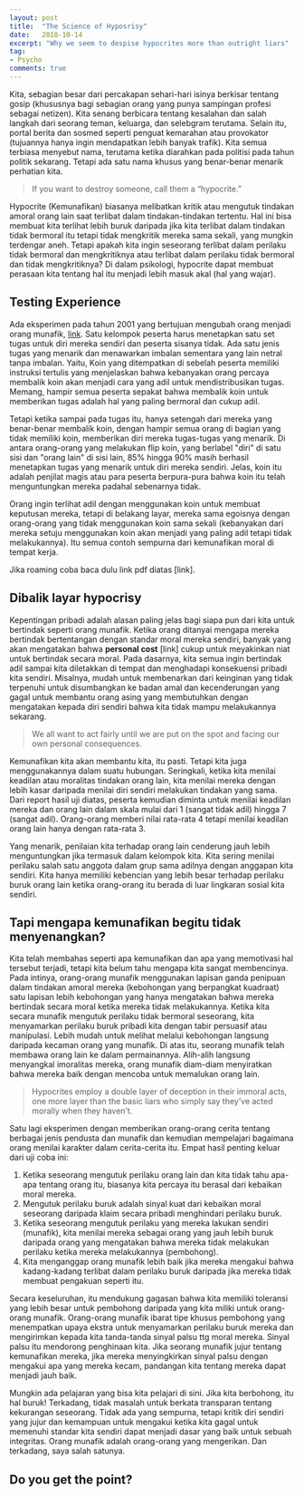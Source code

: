 ```yaml
---
layout: post
title:  "The Science of Hyposrisy"
date:   2018-10-14
excerpt: "Why we seem to despise hypocrites more than outright liars"
tag:
- Psycho
comments: true
---
```


Kita, sebagian besar dari percakapan sehari-hari isinya berkisar tentang gosip (khususnya bagi sebagian orang yang punya sampingan profesi sebagai netizen). Kita senang berbicara tentang kesalahan dan salah langkah dari seorang teman, keluarga, dan selebgram terutama. Selain itu, portal berita dan sosmed seperti penguat kemarahan atau provokator (tujuannya hanya ingin mendapatkan lebih banyak trafik). Kita semua terbiasa menyebut nama, terutama ketika diarahkan pada politisi pada tahun politik sekarang. Tetapi ada satu nama khusus yang benar-benar menarik perhatian kita.

> If you want to destroy someone, call them a “hypocrite.”

Hypocrite (Kemunafikan) biasanya melibatkan kritik atau mengutuk tindakan amoral orang lain saat terlibat dalam tindakan-tindakan tertentu. Hal ini bisa membuat kita terlihat lebih buruk daripada jika kita terlibat dalam tindakan tidak bermoral itu tetapi tidak mengkritik mereka sama sekali, yang mungkin terdengar aneh. Tetapi apakah kita ingin seseorang terlibat dalam perilaku tidak bermoral dan mengkritiknya atau terlibat dalam perilaku tidak bermoral dan tidak mengkritiknya? Di dalam psikologi, hypocrite dapat membuat perasaan kita tentang hal itu menjadi lebih masuk akal (hal yang wajar).

## Testing Experience

Ada eksperimen pada tahun 2001 yang bertujuan mengubah orang menjadi orang munafik, [link](https://pdfs.semanticscholar.org/7c3c/96669d99d752e7c26ce45aaadf3bfde74051.pdf). Satu kelompok peserta harus menetapkan satu set tugas untuk diri mereka sendiri dan peserta sisanya tidak. Ada satu jenis tugas yang menarik dan menawarkan imbalan sementara yang lain netral tanpa imbalan. Yaitu, Koin yang ditempatkan di sebelah peserta memiliki instruksi tertulis yang menjelaskan bahwa kebanyakan orang percaya membalik koin akan menjadi cara yang adil untuk mendistribusikan tugas. Memang, hampir semua peserta sepakat bahwa membalik koin untuk memberikan tugas adalah hal yang paling bermoral dan cukup adil.

Tetapi ketika sampai pada tugas itu, hanya setengah dari mereka yang benar-benar membalik koin, dengan hampir semua orang di bagian yang tidak memiliki koin, memberikan diri mereka tugas-tugas yang menarik. Di antara orang-orang yang melakukan flip koin, yang berlabel "diri" di satu sisi dan "orang lain" di sisi lain, 85% hingga 90% masih berhasil menetapkan tugas yang menarik untuk diri mereka sendiri. Jelas, koin itu adalah penjilat magis atau para peserta berpura-pura bahwa koin itu telah menguntungkan mereka padahal sebenarnya tidak.

Orang ingin terlihat adil dengan menggunakan koin untuk membuat keputusan mereka, tetapi di belakang layar, mereka sama egoisnya dengan orang-orang yang tidak menggunakan koin sama sekali (kebanyakan dari mereka setuju menggunakan koin akan menjadi yang paling adil tetapi tidak melakukannya). Itu semua contoh sempurna dari kemunafikan moral di tempat kerja.

Jika roaming coba baca dulu link pdf diatas [link].

## Dibalik layar hypocrisy

Kepentingan pribadi adalah alasan paling jelas bagi siapa pun dari kita untuk bertindak seperti orang munafik. Ketika orang ditanyai mengapa mereka bertindak bertentangan dengan standar moral mereka sendiri, banyak yang akan mengatakan bahwa **personal cost** [link] cukup untuk meyakinkan niat untuk bertindak secara moral. Pada dasarnya, kita semua ingin bertindak adil sampai kita diletakkan di tempat dan menghadapi konsekuensi pribadi kita sendiri. Misalnya, mudah untuk membenarkan dari keinginan yang tidak terpenuhi untuk disumbangkan ke badan amal dan kecenderungan yang gagal untuk membantu orang asing yang membutuhkan dengan mengatakan kepada diri sendiri bahwa kita tidak mampu melakukannya sekarang.

> We all want to act fairly until we are put on the spot and facing our own personal consequences.

Kemunafikan kita akan membantu kita, itu pasti. Tetapi kita juga menggunakannya dalam suatu hubungan. Seringkali, ketika kita menilai keadilan atau moralitas tindakan orang lain, kita menilai mereka dengan lebih kasar daripada menilai diri sendiri melakukan tindakan yang sama. Dari report hasil uji diatas, peserta kemudian diminta untuk menilai keadilan mereka dan orang lain dalam skala mulai dari 1 (sangat tidak adil) hingga 7 (sangat adil). Orang-orang memberi nilai rata-rata 4 tetapi menilai keadilan orang lain hanya dengan rata-rata 3.

Yang menarik, penilaian kita terhadap orang lain cenderung jauh lebih menguntungkan jika termasuk dalam kelompok kita.  Kita sering menilai perilaku salah satu anggota dalam grup sama adilnya dengan anggapan kita sendiri. Kita hanya memiliki kebencian yang lebih besar terhadap perilaku buruk orang lain ketika orang-orang itu berada di luar lingkaran sosial kita sendiri.

## Tapi mengapa kemunafikan begitu tidak menyenangkan?

Kita telah membahas seperti apa kemunafikan dan apa yang memotivasi hal tersebut terjadi, tetapi kita belum tahu mengapa kita sangat membencinya. Pada intinya, orang-orang munafik menggunakan lapisan ganda penipuan dalam tindakan amoral mereka (kebohongan yang berpangkat kuadraat) satu lapisan lebih kebohongan yang hanya mengatakan bahwa mereka bertindak secara moral ketika mereka tidak melakukannya. Ketika kita secara munafik mengutuk perilaku tidak bermoral seseorang, kita menyamarkan perilaku buruk pribadi kita dengan tabir persuasif atau manipulasi. Lebih mudah untuk melihat melalui kebohongan langsung daripada kecaman orang yang munafik. Di atas itu, seorang munafik telah membawa orang lain ke dalam permainannya. Alih-alih langsung menyangkal imoralitas mereka, orang munafik diam-diam menyiratkan bahwa mereka baik dengan mencoba untuk memalukan orang lain. 

> Hypocrites employ a double layer of deception in their immoral acts, one more layer than the basic liars who simply say they’ve acted morally when they haven’t.

Satu lagi eksperimen dengan memberikan orang-orang cerita tentang berbagai jenis pendusta dan munafik dan kemudian mempelajari bagaimana orang menilai karakter dalam cerita-cerita itu. Empat hasil penting keluar dari uji coba ini:

1. Ketika seseorang mengutuk perilaku orang lain dan kita tidak tahu apa-apa tentang orang itu, biasanya kita percaya itu berasal dari kebaikan moral mereka.
2. Mengutuk perilaku buruk adalah sinyal kuat dari kebaikan moral seseorang daripada klaim secara pribadi menghindari perilaku buruk.
3. Ketika seseorang mengutuk perilaku yang mereka lakukan sendiri (munafik), kita menilai mereka sebagai orang yang jauh lebih buruk daripada orang yang mengatakan bahwa mereka tidak melakukan perilaku ketika mereka melakukannya (pembohong).
4. Kita menganggap orang munafik lebih baik jika mereka mengakui bahwa kadang-kadang terlibat dalam perilaku buruk daripada jika mereka tidak membuat pengakuan seperti itu.

Secara keseluruhan, itu mendukung gagasan bahwa kita memiliki toleransi yang lebih besar untuk pembohong daripada yang kita miliki untuk orang-orang munafik. Orang-orang munafik ibarat tipe khusus pembohong yang menempatkan upaya ekstra untuk menyamarkan perilaku buruk mereka dan mengirimkan kepada kita tanda-tanda sinyal palsu ttg moral mereka. Sinyal palsu itu mendorong penghinaan kita. Jika seorang munafik jujur tentang kemunafikan mereka, jika mereka menyingkirkan sinyal palsu dengan mengakui apa yang mereka kecam, pandangan kita tentang mereka dapat menjadi jauh baik.

Mungkin ada pelajaran yang bisa kita pelajari di sini. Jika kita berbohong, itu hal buruk! Terkadang, tidak masalah untuk berkata transparan tentang kekurangan seseorang. Tidak ada yang sempurna, tetapi kritik diri sendiri yang jujur dan kemampuan untuk mengakui ketika kita gagal untuk memenuhi standar kita sendiri dapat menjadi dasar yang baik untuk sebuah integritas. Orang munafik adalah orang-orang yang mengerikan. Dan terkadang, saya salah satunya.

## Do you get the point?